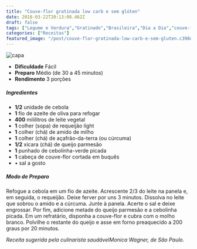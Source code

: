 ```yaml
---
title: "Couve-flor gratinada low carb e sem glúten"
date: 2018-03-22T20:13:08.462Z
draft: false
tags: ["Legume e Verdura","Gratinado","Brasileira","Dia a Dia","couve-flor","Receitas","Receitas rápidas","Receitas sem glúten","Receitas simples e fáceis","Vegetarianismo"]
categories: ["Receitas"]
featured_image: "/post/couve-flor-gratinada-low-carb-e-sem-gluten.c398d993.jpeg"
---
```


![capa](/post/couve-flor-gratinada-low-carb-e-sem-gluten.c398d993.jpeg)

*   **Dificuldade** Fácil
*   **Preparo** Médio (de 30 a 45 minutos)
*   **Rendimento** 3 porções

##### Ingredientes

*   **1/2** unidade de cebola
*   **1** fio de azeite de oliva para refogar
*   **400** mililitros de leite vegetal
*   **1** colher (sopa) de requeijão light
*   **1** colher (chá) de amido de milho
*   **1** colher (chá) de açafrão-da-terra (ou cúrcuma)
*   **1/2** xícara (chá) de queijo parmesão
*   **1** punhado de cebolinha-verde picada
*   **1** cabeça de couve-flor cortada em buquês
*   • sal a gosto

##### Modo de Preparo

Refogue a cebola em um fio de azeite. Acrescente 2/3 do leite na panela e, em seguida, o requeijão. Deixe ferver por uns 3 minutos. Dissolva no leite que sobrou o amido e a cúrcuma. Junte à panela. Acerte o sal e deixe engrossar. Por fim, adicione metade do queijo parmesão e a cebolinha picada. Em um refratário, disponha a couve-flor e cubra com o molho branco. Polvilhe o restante do queijo e asse em forno preaquecido a 200 graus por 20 minutos.

_Receita sugerida pela culinarista saudávelMonica Wagner, de São Paulo._
